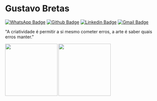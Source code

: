 # Gustavo Bretas



[![WhatsApp Badge](https://img.shields.io/badge/-Whatsapp-000?style=flat-square&logo=Whatsapp&logoColor=gren&link=http://wa.me/5531991153387?text=Ol%C3%A1%20Gustavo,%20vi%20seu%20n%C3%BAmero%20no%20github)](http://wa.me/5531991153387?text=Ol%C3%A1%20Gustavo,%20vi%20seu%20n%C3%BAmero%20no%20github)
[![Github Badge](https://img.shields.io/badge/-GitHub-000?style=flat-square&logo=Github&logoColor=white&link=https://github.com/gbretas5)](https://github.com/gbretas5/)
[![Linkedin Badge](https://img.shields.io/badge/-Linkedin-000?style=flat-square&logo=Linkedin&logoColor=white&link=https://www.linkedin.com/in/gbretas5/)](https://www.linkedin.com/in/gbretas5/)
[![Gmail Badge](https://img.shields.io/badge/-Gmail-000?style=flat-square&logo=Gmail&logoColor=white&link=mailto:gustavobretas5@gmail.com)](mailto:gustavobretas5@gmail.com)

"A criatividade é permitir a si mesmo cometer erros, a arte é saber quais erros manter."

<p align="center">
<a href="https://github.com/gbretas5">
<img height="170em" align="left" src="https://github-readme-stats.vercel.app/api/top-langs/?username=gbretas5&layout=compact" />
<img height="170em" align="left" src="https://github-readme-stats.vercel.app/api?username=gbretas5&show_icons=true&count_private=true" />
</a>
</p>
